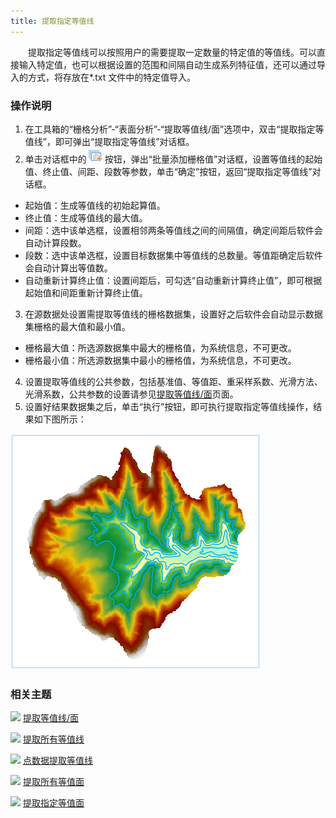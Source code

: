 ```yaml
---
title: 提取指定等值线
---
```


　　提取指定等值线可以按照用户的需要提取一定数量的特定值的等值线。可以直接输入特定值，也可以根据设置的范围和间隔自动生成系列特征值，还可以通过导入的方式，将存放在*.txt 文件中的特定值导入。



### 操作说明

 1. 在工具箱的“栅格分析”-“表面分析”-“提取等值线/面”选项中，双击“提取指定等值线”，即可弹出“提取指定等值线”对话框。
 2. 单击对话框中的![](img/Add.png)按钮，弹出“批量添加栅格值”对话框，设置等值线的起始值、终止值、间距、段数等参数，单击“确定”按钮，返回“提取指定等值线”对话框。

   -  起始值：生成等值线的初始起算值。
   -  终止值：生成等值线的最大值。
   -  间距：选中该单选框，设置相邻两条等值线之间的间隔值，确定间距后软件会自动计算段数。
   -  段数：选中该单选框，设置目标数据集中等值线的总数量。等值距确定后软件会自动计算出等值数。
   -  自动重新计算终止值：设置间距后，可勾选“自动重新计算终止值”，即可根据起始值和间距重新计算终止值。
 3. 在源数据处设置需提取等值线的栅格数据集，设置好之后软件会自动显示数据集栅格的最大值和最小值。
  - 栅格最大值：所选源数据集中最大的栅格值，为系统信息，不可更改。
  - 栅格最小值：所选源数据集中最小的栅格值，为系统信息，不可更改。
 4. 设置提取等值线的公共参数，包括基准值、等值距、重采样系数、光滑方法、光滑系数，公共参数的设置请参见[提取等值线/面](DriveContour.html)页面。
 5. 设置好结果数据集之后，单击“执行”按钮，即可执行提取指定等值线操作，结果如下图所示：  

  ![](img/DriveContourSpecific.png)

### 相关主题


![](img/smalltitle.png) [提取等值线/面](DriveContour.html)

![](img/smalltitle.png) [提取所有等值线](DriveContourAll.html)

![](img/smalltitle.png) [点数据提取等值线](ExtractIsoline.html)

![](img/smalltitle.png) [提取所有等值面](DriveRegionAll.html)

![](img/smalltitle.png) [提取指定等值面](DriveRegionSpecific.html)
